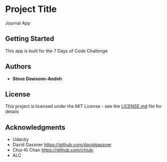 # Project Title

Journal App

## Getting Started

This app is built for the 7 Days of Code Challenge

## Authors

* **Steve Dawsonn-Andoh** 

## License
This project is licensed under the MIT License - see the [LICENSE.md](LICENSE.md) file for details

## Acknowledgments

* Udacity
* David Gassner https://github.com/davidgassner
* Chui-Ki Chan  https://github.com/chiuki
* ALC

